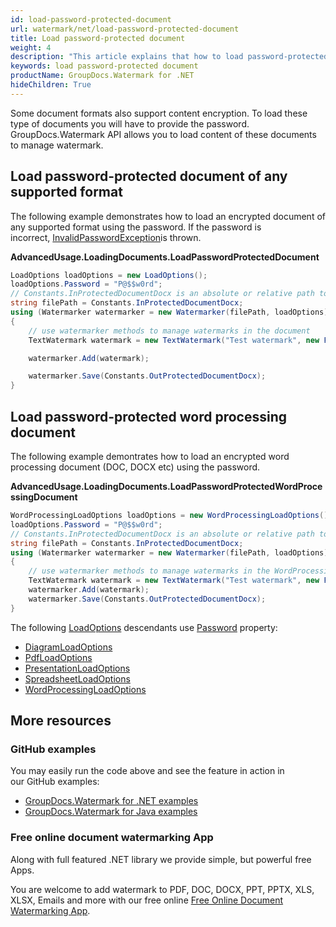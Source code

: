 ```yaml
---
id: load-password-protected-document
url: watermark/net/load-password-protected-document
title: Load password-protected document
weight: 4
description: "This article explains that how to load password-protected document while using GroupDocs. Watermarks API."
keywords: load password-protected document
productName: GroupDocs.Watermark for .NET
hideChildren: True
---
```

Some document formats also support content encryption. To load these type of documents you will have to provide the password. GroupDocs.Watermark API allows you to load content of these documents to manage watermark.

## Load password-protected document of any supported format

The following example demonstrates how to load an encrypted document of any supported format using the password. If the password is incorrect, [InvalidPasswordException](https://apireference.groupdocs.com/net/watermark/groupdocs.watermark.exceptions/invalidpasswordexception)is thrown.

**AdvancedUsage.LoadingDocuments.LoadPasswordProtectedDocument**

```csharp
LoadOptions loadOptions = new LoadOptions();
loadOptions.Password = "P@$$w0rd";
// Constants.InProtectedDocumentDocx is an absolute or relative path to your document. Ex: @"C:\Docs\protected-document.docx"
string filePath = Constants.InProtectedDocumentDocx;
using (Watermarker watermarker = new Watermarker(filePath, loadOptions))
{
    // use watermarker methods to manage watermarks in the document
    TextWatermark watermark = new TextWatermark("Test watermark", new Font("Arial", 12));

    watermarker.Add(watermark);

    watermarker.Save(Constants.OutProtectedDocumentDocx);
}
```

## Load password-protected word processing document

The following example demontrates how to load an encrypted word processing document (DOC, DOCX etc) using the password.

**AdvancedUsage.LoadingDocuments.LoadPasswordProtectedWordProcessingDocument**

```csharp
WordProcessingLoadOptions loadOptions = new WordProcessingLoadOptions();
loadOptions.Password = "P@$$w0rd";
// Constants.InProtectedDocumentDocx is an absolute or relative path to your document. Ex: @"C:\Docs\protected-document.docx"
string filePath = Constants.InProtectedDocumentDocx;
using (Watermarker watermarker = new Watermarker(filePath, loadOptions))
{
    // use watermarker methods to manage watermarks in the WordProcessing document
    TextWatermark watermark = new TextWatermark("Test watermark", new Font("Arial", 12));
    watermarker.Add(watermark);
    watermarker.Save(Constants.OutProtectedDocumentDocx);
}

```

The following [LoadOptions](https://apireference.groupdocs.com/net/watermark/groupdocs.watermark.options/loadoptions) descendants use [Password](https://apireference.groupdocs.com/net/watermark/groupdocs.watermark.options/loadoptions/properties/password) property:

* [DiagramLoadOptions](https://apireference.groupdocs.com/net/watermark/groupdocs.watermark.options.diagram/diagramloadoptions)
* [PdfLoadOptions](https://apireference.groupdocs.com/net/watermark/groupdocs.watermark.options.pdf/pdfloadoptions)
* [PresentationLoadOptions](https://apireference.groupdocs.com/net/watermark/groupdocs.watermark.options.presentation/presentationloadoptions)
* [SpreadsheetLoadOptions](https://apireference.groupdocs.com/net/watermark/groupdocs.watermark.options.spreadsheet/spreadsheetloadoptions)
* [WordProcessingLoadOptions](https://apireference.groupdocs.com/net/watermark/groupdocs.watermark.options.wordprocessing/wordprocessingloadoptions)

## More resources

### GitHub examples

You may easily run the code above and see the feature in action in our GitHub examples:

* [GroupDocs.Watermark for .NET examples](https://github.com/groupdocs-watermark/GroupDocs.Watermark-for-.NET)
* [GroupDocs.Watermark for Java examples](https://github.com/groupdocs-watermark/GroupDocs.Watermark-for-Java)

### Free online document watermarking App

Along with full featured .NET library we provide simple, but powerful free Apps.

You are welcome to add watermark to PDF, DOC, DOCX, PPT, PPTX, XLS, XLSX, Emails and more with our free online [Free Online Document Watermarking App](https://products.groupdocs.app/watermark).
